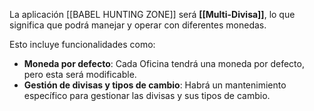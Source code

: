 
La aplicación [[BABEL HUNTING ZONE]] será **[[Multi-Divisa]]**, lo que significa que podrá manejar y operar con diferentes monedas. 

Esto incluye funcionalidades como:

- **Moneda por defecto**: Cada Oficina tendrá una moneda por defecto, pero esta será modificable.
- **Gestión de divisas y tipos de cambio**: Habrá un mantenimiento específico para gestionar las divisas y sus tipos de cambio.